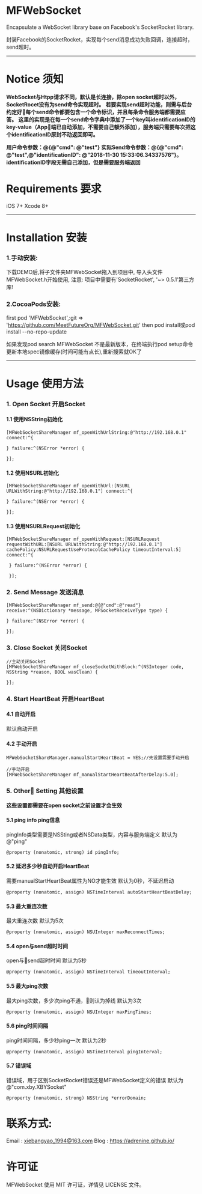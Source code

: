 # MFWebSocket
Encapsulate a WebSocket library base on Facebook's SocketRocket library.

封装Facebook的SocketRocket，实现每个send消息成功失败回调，连接超时，send超时。

***

# Notice 须知
**WebSocket与Htpp请求不同，默认是长连接，除open socket超时以外，SocketRocet没有为send命令实现超时。**
**若要实现send超时功能，则需与后台约定好每个send命令都要包含一个命令标识，并且每条命令服务端都需要应答。**
**这里的实现是在每一个send命令字典中添加了一个key叫identificationID的key-value（App端已自动添加，不需要自己额外添加），服务端只需要每次把这个identificationID原封不动返回即可。**

**用户命令参数：@{@"cmd": @"test"}**
**实际Send命令参数：@{@"cmd": @"test",@"identificationID": @"2018-11-30 15:33:06.34337576"}。**
**identificationID字段无需自己添加，但是需要服务端返回**
# Requirements 要求
iOS 7+
Xcode 8+

***

# Installation 安装
### 1.手动安装:
下载DEMO后,将子文件夹MFWebSocket拖入到项目中, 导入头文件MFWebSocket.h开始使用, 注意: 项目中需要有'SocketRocket', '~> 0.5.1'第三方库!

### 2.CocoaPods安装:
first pod 'MFWebSocket',:git => 'https://github.com/MeetFutureOrg/MFWebSocket.git' then pod install或pod install --no-repo-update

如果发现pod search MFWebSocket 不是最新版本，在终端执行pod setup命令更新本地spec镜像缓存(时间可能有点长),重新搜索就OK了

***

# Usage 使用方法
### 1. Open Socket 开启Socket
#### 1.1 使用NSString初始化
```oc
[MFWebSocketShareManager mf_openWithUrlString:@"http://192.168.0.1" connect:^{
        
} failure:^(NSError *error) {
        
}];
```

#### 1.2 使用NSURL初始化
```oc
[MFWebSocketShareManager mf_openWithUrl:[NSURL URLWithString:@"http://192.168.0.1"] connect:^{
        
} failure:^(NSError *error) {
        
}];
```
#### 1.3 使用NSURLRequest初始化
```oc
[MFWebSocketShareManager mf_openWithRequest:[NSURLRequest requestWithURL:[NSURL URLWithString:@"http://192.168.0.1"] cachePolicy:NSURLRequestUseProtocolCachePolicy timeoutInterval:5] connect:^{
        
 } failure:^(NSError *error) {
        
 }];
```

### 2. Send Message 发送消息
```oc
[MFWebSocketShareManager mf_send:@{@"cmd":@"read"} receive:^(NSDictionary *message, MFSocketReceiveType type) {
    
} failure:^(NSError *error) {
        
}];

```

### 3. Close Socket 关闭Socket
```oc
//主动关闭Socket
[MFWebSocketShareManager mf_closeSocketWithBlock:^(NSInteger code, NSString *reason, BOOL wasClean) {
        
}];
```

### 4. Start HeartBeat 开启HeartBeat
#### 4.1 自动开启
默认自动开启
#### 4.2 手动开启
```oc
MFWebSocketShareManager.manualStartHeartBeat = YES;//先设置需要手动开启

//手动开启
[MFWebSocketShareManager mf_manualStartHeartBeatAfterDelay:5.0];

```

### 5. Other Setting 其他设置
**这些设置都需要在open socket之前设置才会生效**

#### 5.1 ping info ping信息
pingInfo类型需要是NSSting或者NSData类型，内容与服务端定义
默认为@"ping"
```oc
@property (nonatomic, strong) id pingInfo;
```
#### 5.2 延迟多少秒自动开启HeartBeat
需要manualStartHeartBeat属性为NO才能生效
默认为0秒，不延迟启动
```oc
@property (nonatomic, assign) NSTimeInterval autoStartHeartBeatDelay;
```
#### 5.3 最大重连次数
最大重连次数
默认为5次
```oc
@property (nonatomic, assign) NSUInteger maxReconnectTimes;
```
#### 5.4 open与send超时时间
open与send超时时间
默认为5秒
```oc
@property (nonatomic, assign) NSTimeInterval timeoutInterval;
```
#### 5.5 最大ping次数
最大ping次数，多少次ping不通，则认为掉线
默认为3次
```oc
@property (nonatomic, assign) NSUInteger maxPingTimes;
```
#### 5.6 ping时间间隔
ping时间间隔，多少秒ping一次
默认为2秒
```oc
@property (nonatomic, assign) NSTimeInterval pingInterval;
```
#### 5.7 错误域
错误域，用于区别SocketRocket错误还是MFWebSocket定义的错误
默认为@"com.xby.XBYSocket" 
```oc
@property (nonatomic, strong) NSString *errorDomain;
```

# 联系方式:
Email : xiebangyao_1994@163.com
Blog : https://adrenine.github.io/

# 许可证
MFWebSocket 使用 MIT 许可证，详情见 LICENSE 文件。